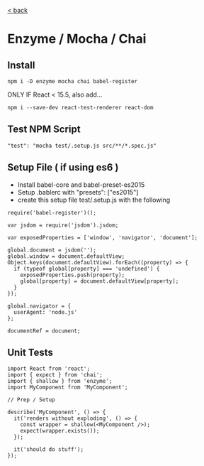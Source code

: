 [< back](./SETUP.md)


# Enzyme / Mocha / Chai

## Install
```
npm i -D enzyme mocha chai babel-register
```
ONLY IF React < 15.5, also add...
```
npm i --save-dev react-test-renderer react-dom
```

## Test NPM Script
```
"test": "mocha test/.setup.js src/**/*.spec.js"
```

## Setup File ( if using es6 )
* Install babel-core and babel-preset-es2015
* Setup .bablerc with "presets": ["es2015"]
* create this setup file test/.setup.js with the following
```
require('babel-register')();

var jsdom = require('jsdom').jsdom;

var exposedProperties = ['window', 'navigator', 'document'];

global.document = jsdom('');
global.window = document.defaultView;
Object.keys(document.defaultView).forEach((property) => {
  if (typeof global[property] === 'undefined') {
    exposedProperties.push(property);
    global[property] = document.defaultView[property];
  }
});

global.navigator = {
  userAgent: 'node.js'
};

documentRef = document;
```
## Unit Tests
```
import React from 'react';
import { expect } from 'chai';
import { shallow } from 'enzyme';
import MyComponent from 'MyComponent';

// Prep / Setup

describe('MyComponent', () => {
  it('renders without exploding', () => {
    const wrapper = shallow(<MyComponent />);
    expect(wrapper.exists());
  });

  it('should do stuff');
});
```
